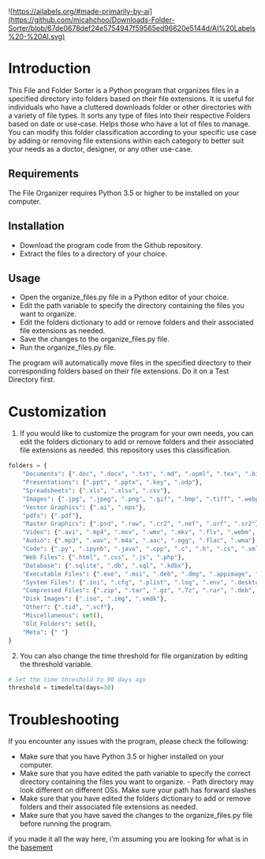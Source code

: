 ![https://ailabels.org/#made-primarily-by-ai](https://github.com/micahchoo/Downloads-Folder-Sorter/blob/67de0678def24e5754947f59565ed96620e5144d/AI%20Labels%20-%20AI.svg)

# Introduction

This File and Folder Sorter is a Python program that organizes files in a specified directory into folders based on their file extensions. It is useful for individuals who have a cluttered downloads folder or other directories with a variety of file types. It sorts any type of files into their respective Folders based on date or use-case. Helps those who have a lot of files to manage. You can modify this folder classification according to your specific use case by adding or removing file extensions within each category to better suit your needs as a doctor, designer, or any other use-case. 


## Requirements

The File Organizer requires Python 3.5 or higher to be installed on your computer.

## Installation

   - Download the program code from the Github repository.
   - Extract the files to a directory of your choice.

## Usage

   - Open the organize_files.py file in a Python editor of your choice.
   - Edit the path variable to specify the directory containing the files you want to organize.
   - Edit the folders dictionary to add or remove folders and their associated file extensions as needed.
   - Save the changes to the organize_files.py file.
   - Run the organize_files.py file.
  
 The program will automatically move files in the specified directory to their corresponding folders based on their file extensions. Do it on a Test Directory first. 

# Customization

1. If you would like to customize the program for your own needs, you can edit the folders dictionary to add or remove folders and their associated file extensions as needed. this repository uses this classification. 

```python
folders = {
    "Documents": {".doc", ".docx", ".txt", ".md", ".opml", ".tex", ".bib"},
    "Presentations": {".ppt", ".pptx", ".key", ".odp"},
    "Spreadsheets": {".xls", ".xlsx", ".csv"},
    "Images": {".jpg", ".jpeg", ".png", ".gif", ".bmp", ".tiff", ".webp", ".svg"},
    "Vector Graphics": {".ai", ".eps"},
    "pdfs": {".pdf"},
    "Raster Graphics": {".psd", ".raw", ".cr2", ".nef", ".orf", ".sr2"},
    "Video": {".avi", ".mp4", ".mov", ".wmv", ".mkv", ".flv", ".webm", ".mpg", ".mpeg", ".3gp"},
    "Audio": {".mp3", ".wav", ".m4a", ".aac", ".ogg", ".flac", ".wma"},
    "Code": {".py", ".ipynb", ".java", ".cpp", ".c", ".h", ".cs", ".xml", ".json", ".yaml", ".yml", ".sql", ".rb", ".pl", ".sh", ".bat", ".cmd", ".ps1", ".dockerfile", ".fig", ".js"},
    "Web Files": {".html", ".css", ".js", ".php"},
    "Database": {".sqlite", ".db", ".sql", ".kdbx"},
    "Executable Files": {".exe", ".msi", ".deb", ".dmg", ".appimage", ".sh", ".apk", ".xpi"},
    "System Files": {".ini", ".cfg", ".plist", ".log", ".env", ".desktop", ".folder", ".flatpakref"},
    "Compressed Files": {".zip", ".tar", ".gz", ".7z", ".rar", ".deb", ".rpm"},
    "Disk Images": {".iso", ".img", ".vmdk"},
    "Other": {".tid", ".vcf"},
    "Miscellaneous": set(),
    "Old_Folders": set(),
    "Meta": {" "}
}
```
2. You can also change the time threshold for file organization by editing the threshold variable.


```python
# Set the time threshold to 90 days ago
threshold = timedelta(days=30)
```


# Troubleshooting

If you encounter any issues with the program, please check the following:

  -  Make sure that you have Python 3.5 or higher installed on your computer.
  -  Make sure that you have edited the path variable to specify the correct directory containing the files you want to organize.
    - Path directory may look different on different OSs. Make sure your path has forward slashes
  -  Make sure that you have edited the folders dictionary to add or remove folders and their associated file extensions as needed.
  -  Make sure that you have saved the changes to the organize_files.py file before running the program.




















if you made it all the way here, i'm assuming you are looking for what is in the [basement](https://github.com/micahchoo/Downloads-Folder-Sorter/wiki/Fever-Dream-of-the-Folder-Sorter)
